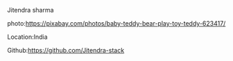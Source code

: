 Jitendra sharma

photo:https://pixabay.com/photos/baby-teddy-bear-play-toy-teddy-623417/

Location:India

Github:https://github.com/Jitendra-stack
